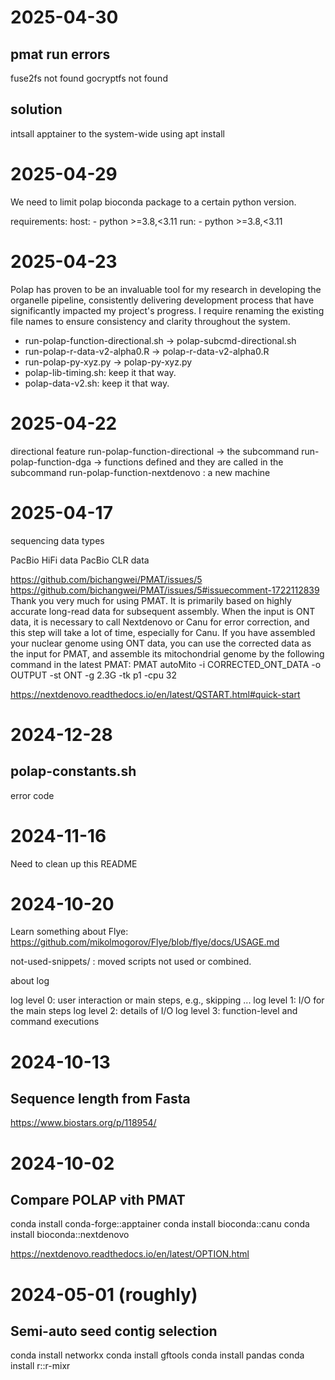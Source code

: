 # 2025-04-30

## pmat run errors

fuse2fs not found
gocryptfs not found

## solution

intsall apptainer to the system-wide using apt install

# 2025-04-29

We need to limit polap bioconda package to a certain python version.

requirements:
host: - python >=3.8,<3.11
run: - python >=3.8,<3.11

# 2025-04-23

Polap has proven to be an invaluable tool for my research in developing the organelle pipeline, consistently delivering development process that have significantly impacted my project's progress.
I require renaming the existing file names to ensure consistency and clarity throughout the system.

- run-polap-function-directional.sh -> polap-subcmd-directional.sh
- run-polap-r-data-v2-alpha0.R -> polap-r-data-v2-alpha0.R
- run-polap-py-xyz.py -> polap-py-xyz.py
- polap-lib-timing.sh: keep it that way.
- polap-data-v2.sh: keep it that way.

# 2025-04-22

directional feature
run-polap-function-directional -> the subcommand
run-polap-function-dga -> functions defined and they are called in the subcommand
run-polap-function-nextdenovo : a new machine

# 2025-04-17

sequencing data types

PacBio HiFi data
PacBio CLR data

https://github.com/bichangwei/PMAT/issues/5
https://github.com/bichangwei/PMAT/issues/5#issuecomment-1722112839
Thank you very much for using PMAT. It is primarily based on highly accurate long-read data for subsequent assembly. When the input is ONT data, it is necessary to call Nextdenovo or Canu for error correction, and this step will take a lot of time, especially for Canu. If you have assembled your nuclear genome using ONT data, you can use the corrected data as the input for PMAT, and assemble its mitochondrial genome by the following command in the latest PMAT:
PMAT autoMito -i CORRECTED_ONT_DATA -o OUTPUT -st ONT -g 2.3G -tk p1 -cpu 32

https://nextdenovo.readthedocs.io/en/latest/QSTART.html#quick-start

# 2024-12-28

## polap-constants.sh

error code

# 2024-11-16

Need to clean up this README

# 2024-10-20

Learn something about Flye:
https://github.com/mikolmogorov/Flye/blob/flye/docs/USAGE.md

not-used-snippets/ : moved scripts not used or combined.

about log

log level 0: user interaction or main steps, e.g., skipping ...
log level 1: I/O for the main steps
log level 2: details of I/O
log level 3: function-level and command executions

# 2024-10-13

## Sequence length from Fasta

https://www.biostars.org/p/118954/

# 2024-10-02

## Compare POLAP vith PMAT

conda install conda-forge::apptainer
conda install bioconda::canu
conda install bioconda::nextdenovo

https://nextdenovo.readthedocs.io/en/latest/OPTION.html

# 2024-05-01 (roughly)

## Semi-auto seed contig selection

conda install networkx
conda install gftools
conda install pandas
conda install r::r-mixr
